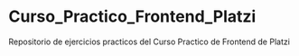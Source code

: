 # Curso_Practico_Frontend_Platzi
Repositorio de ejercicios practicos del Curso Practico de Frontend de Platzi
